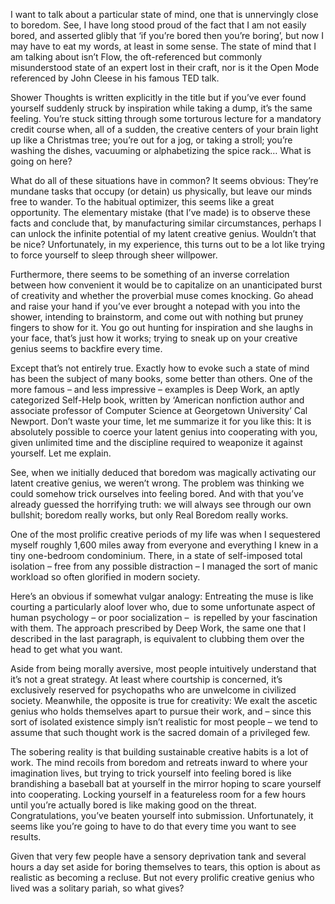 ---
---
I want to talk about a particular state of mind, one that is unnervingly close to boredom. See, I have long stood proud of the fact that I am not easily bored, and asserted glibly that ‘if you’re bored then you’re boring’, but now I may have to eat my words, at least in some sense. The state of mind that I am talking about isn’t Flow, the oft-referenced but commonly misunderstood state of an expert lost in their craft, nor is it the Open Mode referenced by John Cleese in his famous TED talk.

Shower Thoughts is written explicitly in the title but if you’ve ever found yourself suddenly struck by inspiration while taking a dump, it’s the same feeling. You’re stuck sitting through some torturous lecture for a mandatory credit course when, all of a sudden, the creative centers of your brain light up like a Christmas tree; you’re out for a jog, or taking a stroll; you’re washing the dishes, vacuuming or alphabetizing the spice rack… What is going on here?

What do all of these situations have in common? It seems obvious: They’re mundane tasks that occupy (or detain) us physically, but leave our minds free to wander. To the habitual optimizer, this seems like a great opportunity. The elementary mistake (that I’ve made) is to observe these facts and conclude that, by manufacturing similar circumstances, perhaps I can unlock the infinite potential of my latent creative genius. Wouldn’t that be nice? Unfortunately, in my experience, this turns out to be a lot like trying to force yourself to sleep through sheer willpower.

Furthermore, there seems to be something of an inverse correlation between how convenient it would be to capitalize on an unanticipated burst of creativity and whether the proverbial muse comes knocking. Go ahead and raise your hand if you’ve ever brought a notepad with you into the shower, intending to brainstorm, and come out with nothing but pruney fingers to show for it. You go out hunting for inspiration and she laughs in your face, that’s just how it works; trying to sneak up on your creative genius seems to backfire every time.

Except that’s not entirely true. Exactly how to evoke such a state of mind has been the subject of many books, some better than others. One of the more famous – and less impressive – examples is Deep Work, an aptly categorized Self-Help book, written by ‘American nonfiction author and associate professor of Computer Science at Georgetown University’ Cal Newport. Don’t waste your time, let me summarize it for you like this: It is absolutely possible to coerce your latent genius into cooperating with you, given unlimited time and the discipline required to weaponize it against yourself. Let me explain.

See, when we initially deduced that boredom was magically activating our latent creative genius, we weren’t wrong. The problem was thinking we could somehow trick ourselves into feeling bored. And with that you’ve already guessed the horrifying truth: we will always see through our own bullshit; boredom really works, but only Real Boredom really works.

One of the most prolific creative periods of my life was when I sequestered myself roughly 1,600 miles away from everyone and everything I knew in a tiny one-bedroom condominium. There, in a state of self-imposed total isolation – free from any possible distraction – I managed the sort of manic workload so often glorified in modern society.

Here’s an obvious if somewhat vulgar analogy: Entreating the muse is like courting a particularly aloof lover who, due to some unfortunate aspect of human psychology – or poor socialization –  is repelled by your fascination with them. The approach prescribed by Deep Work, the same one that I described in the last paragraph, is equivalent to clubbing them over the head to get what you want.

Aside from being morally aversive, most people intuitively understand that it’s not a great strategy. At least where courtship is concerned, it’s exclusively reserved for psychopaths who are unwelcome in civilized society. Meanwhile, the opposite is true for creativity: We exalt the ascetic genius who holds themselves apart to pursue their work, and – since this sort of isolated existence simply isn’t realistic for most people – we tend to assume that such thought work is the sacred domain of a privileged few.

The sobering reality is that building sustainable creative habits is a lot of work. The mind recoils from boredom and retreats inward to where your imagination lives, but trying to trick yourself into feeling bored is like brandishing a baseball bat at yourself in the mirror hoping to scare yourself into cooperating. Locking yourself in a featureless room for a few hours until you’re actually bored is like making good on the threat. Congratulations, you’ve beaten yourself into submission. Unfortunately, it seems like you’re going to have to do that every time you want to see results.

Given that very few people have a sensory deprivation tank and several hours a day set aside for boring themselves to tears, this option is about as realistic as becoming a recluse. But not every prolific creative genius who lived was a solitary pariah, so what gives?